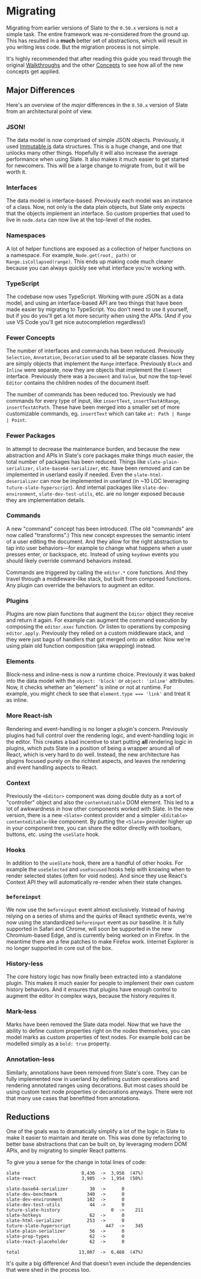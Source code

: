 # Migrating

Migrating from earlier versions of Slate to the `0.50.x` versions is not a simple task. The entire framework was re-considered from the ground up. This has resulted in a **much** better set of abstractions, which will result in you writing less code. But the migration process is not simple.

It's highly recommended that after reading this guide you read through the original [Walkthroughs](../walkthroughs/01-installing-slate.md) and the other [Concepts](./01-interfaces.md) to see how all of the new concepts get applied.

## Major Differences

Here's an overview of the _major_ differences in the `0.50.x` version of Slate from an architectural point of view.

### JSON!

The data model is now comprised of simple JSON objects. Previously, it used [Immutable.js](https://immutable-js.github.io/immutable-js/) data structures. This is a huge change, and one that unlocks many other things. Hopefully it will also increase the average performance when using Slate. It also makes it much easier to get started for newcomers. This will be a large change to migrate from, but it will be worth it.

### Interfaces

The data model is interface-based. Previously each model was an instance of a class. Now, not only is the data plain objects, but Slate only expects that the objects implement an interface. So custom properties that used to live in `node.data` can now live at the top-level of the nodes.

### Namespaces

A lot of helper functions are exposed as a collection of helper functions on a namespace. For example, `Node.get(root, path)` or `Range.isCollapsed(range)`. This ends up making code much clearer because you can always quickly see what interface you're working with.

### TypeScript

The codebase now uses TypeScript. Working with pure JSON as a data model, and using an interface-based API are two things that have been made easier by migrating to TypeScript. You don't need to use it yourself, but if you do you'll get a lot more security when using the APIs. (And if you use VS Code you'll get nice autocompletion regardless!)

### Fewer Concepts

The number of interfaces and commands has been reduced. Previously `Selection`, `Annotation`, `Decoration` used to all be separate classes. Now they are simply objects that implement the `Range` interface. Previously `Block` and `Inline` were separate, now they are objects that implement the `Element` interface. Previously there was a `Document` and `Value`, but now the top-level `Editor` contains the children nodes of the document itself.

The number of commands has been reduced too. Previously we had commands for every type of input, like `insertText`, `insertTextAtRange`, `insertTextAtPath`. These have been merged into a smaller set of more customizable commands, eg. `insertText` which can take `at: Path | Range | Point`.

### Fewer Packages

In attempt to decrease the maintenance burden, and because the new abstraction and APIs in Slate's core packages make things much easier, the total number of packages has been reduced. Things like `slate-plain-serializer`, `slate-base64-serializer`, etc. have been removed and can be implemented in userland easily if needed. Even the `slate-html-deserializer` can now be implemented in userland (in ~10 LOC leveraging `tuture-slate-hyperscript`). And internal packages like `slate-dev-environment`, `slate-dev-test-utils`, etc. are no longer exposed because they are implementation details.

### Commands

A new "command" concept has been introduced. (The old "commands" are now called "transforms".) This new concept expresses the semantic intent of a user editing the document. And they allow for the right abstraction to tap into user behaviors—for example to change what happens when a user presses enter, or backspace, etc. Instead of using `keydown` events you should likely override command behaviors instead.

Commands are triggered by calling the `editor.*` core functions. And they travel through a middleware-like stack, but built from composed functions. Any plugin can override the behaviors to augment an editor.

### Plugins

Plugins are now plain functions that augment the `Editor` object they receive and return it again. For example can augment the command execution by composing the `editor.exec` function. Or listen to operations by composing `editor.apply`. Previously they relied on a custom middleware stack, and they were just bags of handlers that got merged onto an editor. Now we're using plain old function composition (aka wrapping) instead.

### Elements

Block-ness and inline-ness is now a runtime choice. Previously it was baked into the data model with the `object: 'block'` or `object: 'inline'` attributes. Now, it checks whether an "element" is inline or not at runtime. For example, you might check to see that `element.type === 'link'` and treat it as inline.

### More React-ish

Rendering and event-handling is no longer a plugin's concern. Previously plugins had full control over the rendering logic, and event-handling logic in the editor. This creates a bad incentive to start putting **all** rendering logic in plugins, which puts Slate in a position of being a wrapper around all of React, which is very hard to do well. Instead, the new architecture has plugins focused purely on the richtext aspects, and leaves the rendering and event handling aspects to React.

### Context

Previously the `<Editor>` component was doing double duty as a sort of "controller" object and also the `contenteditable` DOM element. This led to a lot of awkwardness in how other components worked with Slate. In the new version, there is a new `<Slate>` context provider and a simpler `<Editable>` `contenteditable`-like component. By putting the `<Slate>` provider higher up in your component tree, you can share the editor directly with toolbars, buttons, etc. using the `useSlate` hook.

### Hooks

In addition to the `useSlate` hook, there are a handful of other hooks. For example the `useSelected` and `useFocused` hooks help with knowing when to render selected states (often for void nodes). And since they use React's Context API they will automatically re-render when their state changes.

### `beforeinput`

We now use the `beforeinput` event almost exclusively. Instead of having relying on a series of shims and the quirks of React synthetic events, we're now using the standardized `beforeinput` event as our baseline. It is fully supported in Safari and Chrome, will soon be supported in the new Chromium-based Edge, and is currently being worked on in Firefox. In the meantime there are a few patches to make Firefox work. Internet Explorer is no longer supported in core out of the box.

### History-less

The core history logic has now finally been extracted into a standalone plugin. This makes it much easier for people to implement their own custom history behaviors. And it ensures that plugins have enough control to augment the editor in complex ways, because the history requires it.

### Mark-less

Marks have been removed the Slate data model. Now that we have the ability to define custom properties right on the nodes themselves, you can model marks as custom properties of text nodes. For example bold can be modelled simply as a `bold: true` property.

### Annotation-less

Similarly, annotations have been removed from Slate's core. They can be fully implemented now in userland by defining custom operations and rendering annotated ranges using decorations. But most cases should be using custom text node properties or decorations anyways. There were not that many use cases that benefitted from annotations.

## Reductions

One of the goals was to dramatically simplify a lot of the logic in Slate to make it easier to maintain and iterate on. This was done by refactoring to better base abstractions that can be built on, by leveraging modern DOM APIs, and by migrating to simpler React patterns.

To give you a sense for the change in total lines of code:

```
slate                       8,436  ->  3,958  (47%)
slate-react                 3,905  ->  1,954  (50%)

slate-base64-serializer        38  ->      0
slate-dev-benchmark           340  ->      0
slate-dev-environment         102  ->      0
slate-dev-test-utils           44  ->      0
tuture-slate-history                   0  ->    211
slate-hotkeys                  62  ->      0
slate-html-serializer         253  ->      0
tuture-slate-hyperscript             447  ->    345
slate-plain-serializer         56  ->      0
slate-prop-types               62  ->      0
slate-react-placeholder        62  ->      0

total                      13,807  ->  6,468  (47%)
```

It's quite a big difference! And that doesn't even include the dependencies that were shed in the process too.
